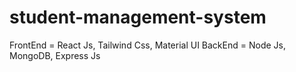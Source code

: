 # student-management-system

FrontEnd = React Js, Tailwind Css, Material UI
BackEnd = Node Js, MongoDB, Express Js
